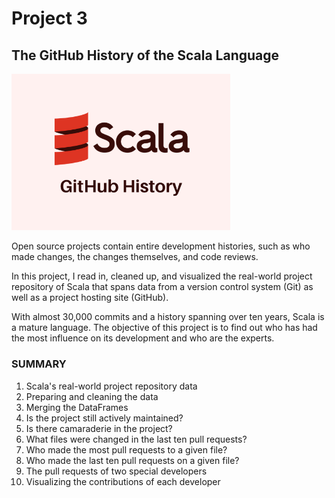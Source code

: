 # Project 3
## The GitHub History of the Scala Language

<img src="https://github.com/raquelcolares/data-science-with-python_Datacamp/blob/main/Project_3%20The%20GitHub%20History%20of%20the%20Scala%20Language/scala%20image.png" width="350">



Open source projects contain entire development histories, such as who made changes, the changes themselves, and code reviews. 

In this project, I read in, cleaned up, and visualized the real-world project repository of Scala that spans data from a version control system (Git) as well as a project hosting site (GitHub). 

With almost 30,000 commits and a history spanning over ten years, Scala is a mature language. The objective of this project is to find out who has had the most influence on its development and who are the experts.



### SUMMARY

1. Scala's real-world project repository data
2. Preparing and cleaning the data
3. Merging the DataFrames
4. Is the project still actively maintained?
5. Is there camaraderie in the project?
6. What files were changed in the last ten pull requests?
7. Who made the most pull requests to a given file?
8. Who made the last ten pull requests on a given file?
9. The pull requests of two special developers
10. Visualizing the contributions of each developer

